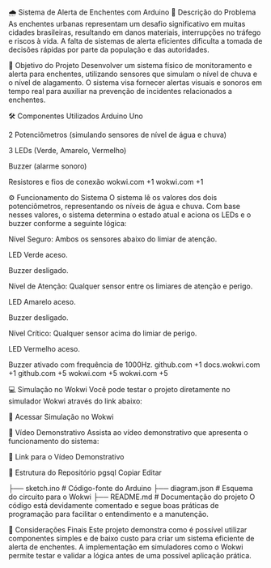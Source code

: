 🌧️ Sistema de Alerta de Enchentes com Arduino
📌 Descrição do Problema
As enchentes urbanas representam um desafio significativo em muitas cidades brasileiras, resultando em danos materiais, interrupções no tráfego e riscos à vida. A falta de sistemas de alerta eficientes dificulta a tomada de decisões rápidas por parte da população e das autoridades.

🎯 Objetivo do Projeto
Desenvolver um sistema físico de monitoramento e alerta para enchentes, utilizando sensores que simulam o nível de chuva e o nível de alagamento. O sistema visa fornecer alertas visuais e sonoros em tempo real para auxiliar na prevenção de incidentes relacionados a enchentes.

🛠️ Componentes Utilizados
Arduino Uno

2 Potenciômetros (simulando sensores de nível de água e chuva)

3 LEDs (Verde, Amarelo, Vermelho)

Buzzer (alarme sonoro)

Resistores e fios de conexão
wokwi.com
+1
wokwi.com
+1

⚙️ Funcionamento do Sistema
O sistema lê os valores dos dois potenciômetros, representando os níveis de água e chuva. Com base nesses valores, o sistema determina o estado atual e aciona os LEDs e o buzzer conforme a seguinte lógica:

Nível Seguro: Ambos os sensores abaixo do limiar de atenção.

LED Verde aceso.

Buzzer desligado.

Nível de Atenção: Qualquer sensor entre os limiares de atenção e perigo.

LED Amarelo aceso.

Buzzer desligado.

Nível Crítico: Qualquer sensor acima do limiar de perigo.

LED Vermelho aceso.

Buzzer ativado com frequência de 1000Hz.
github.com
+1
docs.wokwi.com
+1
github.com
+5
wokwi.com
+5
wokwi.com
+5

💻 Simulação no Wokwi
Você pode testar o projeto diretamente no simulador Wokwi através do link abaixo:

🔗 Acessar Simulação no Wokwi

🎥 Vídeo Demonstrativo
Assista ao vídeo demonstrativo que apresenta o funcionamento do sistema:

🔗 Link para o Vídeo Demonstrativo <!-- Substitua '#' pelo link real do vídeo -->

📁 Estrutura do Repositório
pgsql
Copiar
Editar

├── sketch.ino           # Código-fonte do Arduino
├── diagram.json         # Esquema do circuito para o Wokwi
├── README.md            # Documentação do projeto
O código está devidamente comentado e segue boas práticas de programação para facilitar o entendimento e a manutenção.

📌 Considerações Finais
Este projeto demonstra como é possível utilizar componentes simples e de baixo custo para criar um sistema eficiente de alerta de enchentes. A implementação em simuladores como o Wokwi permite testar e validar a lógica antes de uma possível aplicação prática.

